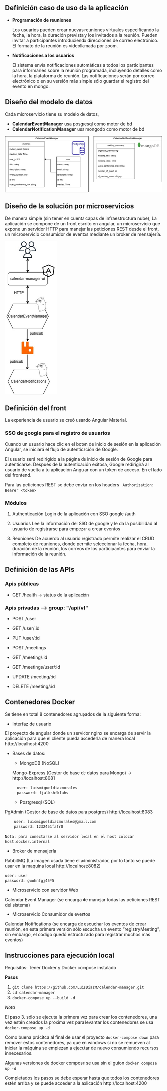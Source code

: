 ## Definición caso de uso de la aplicación
* **Programación de reuniones**

    Los usuarios pueden crear nuevas reuniones virtuales especificando la fecha, la hora, la duración prevista y los invitados a la reunión.
    Pueden invitar a participantes introduciendo direcciones de correo electrónico.
    El formato de la reunión es videollamada por zoom.
* **Notificaciones a los usuarios**

    El sistema envía notificaciones automáticas a todos los participantes para informarles sobre la reunión programada, incluyendo detalles como la hora, la plataforma de reunión. Las notificaciones serán por correo electrónico o en su versión más simple sólo guardar el registro del evento en mongo.

## Diseño del modelo de datos
Cada microservicio tiene su modelo de datos,
- **CalendarEventManager** usa posgresql como motor de bd
- **CalendarNotificationManager** usa mongodb como motor de bd

![modelo](/docs/CalendarNotification-Modelo%20Datos.jpg)

## Diseño de la solución por microservicios
De manera simple (sin tener en cuenta capas de infraestructura nube),
La aplicación se compone de un front escrito en angular, un microservicio que expone un servidor HTTP para manejar las peticiones REST desde el front, un microservicio consumidor de eventos mediante un broker de mensajería.

![microservicios](/docs/CalendarNotification-Page-3.jpg)

## Definición del front

La experiencia de usuario se creó usando Angular Material.

### SSO de google para el registro de usuarios

Cuando un usuario hace clic en el botón de inicio de sesión en la aplicación Angular, se iniciará el flujo de autenticación de Google.

El usuario será redirigido a la página de inicio de sesión de Google para autenticarse.
Después de la autenticación exitosa, Google redirigirá al usuario de vuelta a tu aplicación Angular con un token de acceso.
En el lado del frontend.

Para las peticiones REST se debe enviar en los headers ``
Authorization: Bearer <token>``

### Módulos
1. Authenticación
Login de la aplicación con SSO google
/auth

2. Usuarios
Lee la información del SSO de google y le da la posibilidad al usuario de registrarse para empezar a crear eventos

3. Reuniones
De acuerdo al usuario registrado permite realizar el CRUD completo de reuniones, donde permite seleccionar la fecha, hora, duración de la reunión, los correos de los participantes para enviar la información de la reunión.


## Definición de las APIs
### Apis públicas
* GET /health   → status de la aplicación

### Apis privadas --> group: "/api/v1"
* POST 		/user
* GET 		/user/:id
* PUT		/user/:id

* POST 		/meetings
* GET 		/meeting/:id
* GET 		/meetings/user/:id
* UPDATE	/meeting/:id
* DELETE	/meeting/:id

## Contenedores Docker
Se tiene en total 8 contenedores agrupados de la siguiente forma:

* Interfaz de usuario

El proyecto de angular donde un servidor nginx se encarga de servir la aplicación para que el cliente pueda accederla de manera local http://localhost:4200 

* Bases de datos:

  * MongoDB (NoSQL)

  Mongo-Express (Gestor de base de datos para Mongo) → http://localhost:8081 

        user: luismigueldiazmorales
        password: fjalkshfklahs

  * Postgresql (SQL)

PgAdmin (Gestor de base de datos para postgres) http://localhost:8083

	    user: luismigueldiazmorales@gmail.com
	    password: 1232451fafr8

	Nota: para conectarse al servidor local en el host colocar  host.docker.internal

* Broker de mensajería

RabbitMQ (La imagen usada tiene el administrador, por lo tanto se puede usar en la maquina local http://localhost:8082)

	user: user
	password: gwohnfgj45*5

* Microservicio con servidor Web

Calendar Event Manager (se encarga de manejar todas las peticiones REST del sistema)
	

* Microservicio Consumidor de eventos

Calendar Notifications (se encarga de escuchar los eventos de crear reunión, en esta primera versión sólo escucha un evento “registryMeeting”, sin embargo, el código quedó estructurado para registrar muchos más eventos)

## Instrucciones para ejecución local
Requisitos:
Tener Docker y Docker compose instalado


**Pasos**
1. ``git clone https://github.com/LuisDiazM/calendar-manager.git``
2. ``cd calendar-manager``
3. ``docker-compose up --build -d``


*Nota*

El paso 3. sólo se ejecuta la primera vez para crear los contenedores, una vez estén creados la proxima vez para levantar los contenedores se usa 
``docker-compose up -d``

Como buena prácitca al final de usar el proyecto ``docker-compose down`` para remover estos contenedores, ya que en windows si no se remueven al iniciar la máquina se empiezan a ejecutar de nuevo consumiendo recursos innecesarios.

Algunas versiones de docker compose se usa sin el guion ``docker compose up -d``

Completados los pasos se debe esperar hasta que todos los contenedores estén arriba y se puede acceder a la aplicación http://localhost:4200 
